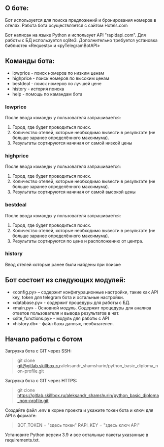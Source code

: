 ## О боте:

Бот используется для поиска предложений и бронирования номеров в отелях.
Работа бота осуществляется с сайтом Hotels.com

Бот написан на языке Python и использует API "rapidapi.com". Для работы с БД используется sqlite3. 
Дополнительно требуется установка библиотек «Requests» и «pyTelegramBotAPI»

## Команды бота:
* lowprice - поиск номеров по низким ценам
* highprice - поиск номеров по высоким ценам
* bestdeal - поиск номеров по лучшей цене
* history - история поиска
* help - помощь по камандам бота

### lowprice
После ввода команды у пользователя запрашивается:
1. Город, где будет проводиться поиск.
2. Количество отелей, которые необходимо вывести в результате (не больше
заранее определённого максимума).
3. Результаты сортируются начиная от самой низкой цены

### highprice
После ввода команды у пользователя запрашивается:
1. Город, где будет проводиться поиск.
2. Количество отелей, которые необходимо вывести в результате (не больше
заранее определённого максимума).
3. Результаты сортируются начиная от самой высокой цены

### bestdeal
После ввода команды у пользователя запрашивается:
1. Город, где будет проводиться поиск.
2. Количество отелей, которые необходимо вывести в результате (не больше
заранее определённого максимума).
3. Результаты сортируются по цене и расположению от центра.

### history
Ввод отелей которые ранее были найдены при поиске

## Бот состоит из следующих модулей:

* «config.py» – содержит конфигурационные настройки, такие как API key, token для telegram бота и остальные настройки.
* «database.py» - содержит процедуры для работы с БД.
* «main.py» - Основной модуль. Содержит процедуры для анализа ответов пользователя и вывода результатов в чат.
* «site_functions.py» - модуль для работы c API
* «history.db» - файл базы данных, необязателен.

## Начало работы с ботом

Загрузка бота с GIT через SSH:
> git clone git@gitlab.skillbox.ru:aleksandr_shamshurin/python_basic_diploma_non-profile.git

Загрузка бота с GIT через HTTPS:

>git clone https://gitlab.skillbox.ru/aleksandr_shamshurin/python_basic_diploma_non-profile.git

Создайте файл .env в корне проекта и укажите токен бота и ключ для API в формате:
>BOT_TOKEN = "здесь токен"
>RAPI_KEY = "здесь ключ API"

Установите Python версии 3.9 и все остальные пакеты указанные в requirements.txt.


